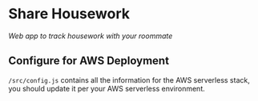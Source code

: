 # Share Housework

_Web app to track housework with your roommate_

## Configure for AWS Deployment

`/src/config.js` contains all the information for the AWS serverless stack, you should update it per your AWS serverless environment.
